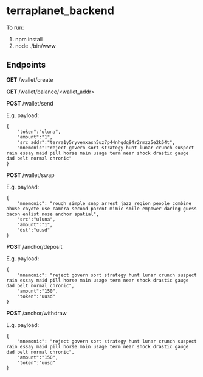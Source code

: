 # terraplanet_backend

To run:

1. npm install
2. node ./bin/www 


## Endpoints

**GET** /wallet/create


**GET** /wallet/balance/<wallet_addr>


**POST** /wallet/send

E.g. payload:

```
{    
    "token":"uluna",
    "amount":"1",
    "src_addr":"terra1y5ryvemxasn5uz7p44nhgdg94r2rmzz5e2k64t",
    "mnemonic":"reject govern sort strategy hunt lunar crunch suspect rain essay maid pill horse main usage term near shock drastic gauge dad belt normal chronic"
}
```


**POST** /wallet/swap

E.g. payload:

```
{
    "mnemonic": "rough simple snap arrest jazz region people combine abuse coyote use camera second parent mimic smile empower daring guess bacon enlist nose anchor spatial",
    "src":"uluna",
    "amount":"1",
    "dst":"uusd"
}
```

**POST** /anchor/deposit

E.g. payload:

```
{
    "mnemonic": "reject govern sort strategy hunt lunar crunch suspect rain essay maid pill horse main usage term near shock drastic gauge dad belt normal chronic",    
    "amount":"150",
    "token":"uusd"
}
```


**POST** /anchor/withdraw

E.g. payload:

```
{
    "mnemonic": "reject govern sort strategy hunt lunar crunch suspect rain essay maid pill horse main usage term near shock drastic gauge dad belt normal chronic",    
    "amount":"150",
    "token":"uusd"
}
```


